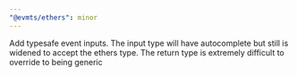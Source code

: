 ```yaml
---
"@evmts/ethers": minor
---
```


Add typesafe event inputs. The input type will have autocomplete but still is widened to accept the ethers type. The return type is extremely difficult to override to being generic
